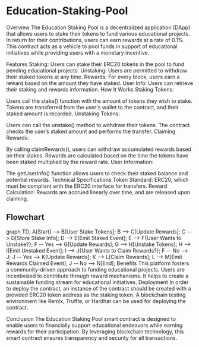 # Education-Staking-Pool
Overview
The Education Staking Pool is a decentralized application (DApp) that allows users to stake their tokens to fund various educational projects. In return for their contributions, users can earn rewards at a rate of 0.1%. This contract acts as a vehicle to pool funds in support of educational initiatives while providing users with a monetary incentive.

Features
Staking: Users can stake their ERC20 tokens in the pool to fund pending educational projects.
Unstaking: Users are permitted to withdraw their staked tokens at any time.
Rewards: For every block, users earn a reward based on the amount they have staked.
User Info: Users can retrieve their staking and rewards information.
How It Works
Staking Tokens:

Users call the stake() function with the amount of tokens they wish to stake.
Tokens are transferred from the user's wallet to the contract, and their staked amount is recorded.
Unstaking Tokens:

Users can call the unstake() method to withdraw their tokens.
The contract checks the user’s staked amount and performs the transfer.
Claiming Rewards:

By calling claimRewards(), users can withdraw accumulated rewards based on their stakes.
Rewards are calculated based on the time the tokens have been staked multiplied by the reward rate.
User Information:

The getUserInfo() function allows users to check their staked balance and potential rewards.
Technical Specifications
Token Standard: ERC20, which must be compliant with the ERC20 interface for transfers.
Reward Calculation: Rewards are accrued linearly over time, and are released upon claiming.

## Flowchart

graph TD;
    A[Start] --> B[User Stake Tokens];
    B --> C[Update Rewards];
    C --> D[Store Stake Info];
    D --> E[Emit Staked Event];
    E --> F{User Wants to Unstake?};
    F -- Yes --> G[Update Rewards];
    G --> H[Unstake Tokens];
    H --> I[Emit Unstaked Event];
    I --> J{User Wants to Claim Rewards?};
    F -- No --> J;
    J -- Yes --> K[Update Rewards];
    K --> L[Claim Rewards];
    L --> M[Emit Rewards Claimed Event];
    J -- No --> N[End];
Benefits
This platform fosters a community-driven approach to funding educational projects.
Users are incentivized to contribute through reward mechanisms.
It helps to create a sustainable funding stream for educational initiatives.
Deployment
In order to deploy the contract, an instance of the contract should be created with a provided ERC20 token address as the staking token. A blockchain testing environment like Remix, Truffle, or Hardhat can be used for deploying the contract.

Conclusion
The Education Staking Pool smart contract is designed to enable users to financially support educational endeavors while earning rewards for their participation. By leveraging blockchain technology, this smart contract ensures transparency and security for all transactions.
